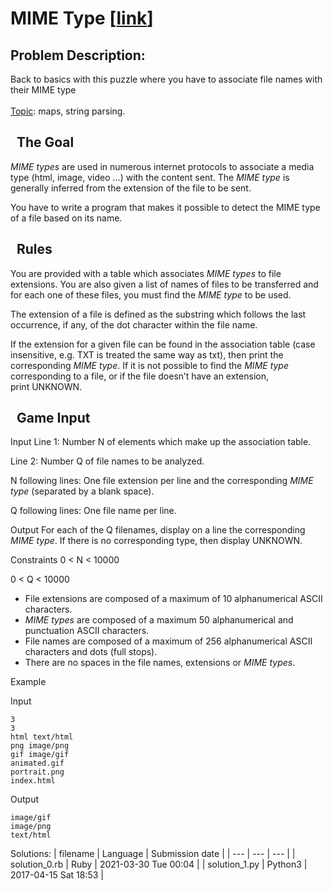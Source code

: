 # MIME Type \[[link](https://www.codingame.com/training/easy/mime-type)\]
## Problem Description:
Back to basics with this puzzle where you have to associate file names with their MIME type<br>
<br>
<u>Topic</u>: maps, string parsing.
 



 
The Goal
-----------



*MIME types* are used in numerous internet protocols to associate a media type (html, image, video ...) with the content sent. The *MIME type* is generally inferred from the extension of the file to be sent.  

  

You have to write a program that makes it possible to detect the MIME type of a file based on its name.
 




 
Rules
--------


You are provided with a table which associates *MIME types* to file extensions. You are also given a list of names of files to be transferred and for each one of these files, you must find the *MIME type* to be used.  

  

The extension of a file is defined as the substring which follows the last occurrence, if any, of the dot character within the file name.  

If the extension for a given file can be found in the association table (case insensitive, e.g. TXT is treated the same way as txt), then print the corresponding *MIME type*. If it is not possible to find the *MIME type* corresponding to a file, or if the file doesn’t have an extension, print UNKNOWN.





 
Game Input
-------------




Input
Line 1: Number N of elements which make up the association table.


Line 2: Number Q of file names to be analyzed.


N following lines: One file extension per line and the corresponding *MIME type* (separated by a blank space).


Q following lines: One file name per line.





Output
For each of the Q filenames, display on a line the corresponding *MIME type*. If there is no corresponding type, then display UNKNOWN.



Constraints
0 < N < 10000   

0 < Q < 10000

* File extensions are composed of a maximum of 10 alphanumerical ASCII characters.
* *MIME types* are composed of a maximum 50 alphanumerical and punctuation ASCII characters.
* File names are composed of a maximum of 256 alphanumerical ASCII characters and dots (full stops).
* There are no spaces in the file names, extensions or *MIME types*.




Example


Input

```
3
3
html text/html
png image/png
gif image/gif
animated.gif
portrait.png
index.html

```



Output

```
image/gif
image/png
text/html

```






Solutions:
| filename | Language | Submission date |
| --- | --- | --- |
| solution_0.rb | Ruby | 2021-03-30 Tue 00:04 |
| solution_1.py | Python3 | 2017-04-15 Sat 18:53 |

